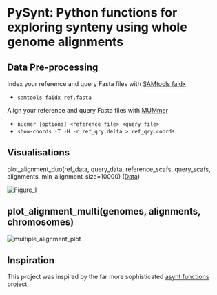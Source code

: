 # PySynt: Python functions for exploring synteny using whole genome alignments

## Data Pre-processing

Index your reference and query Fasta files with [SAMtools faidx](https://www.htslib.org/doc/samtools-faidx.html)
* ```samtools faidx ref.fasta```

Align your reference and query Fasta files with [MUMmer](https://mummer4.github.io/)
* ```nucmer [options] <reference file> <query file>```
* ```show-coords -T -H -r ref_qry.delta > ref_qry.coords```

## Visualisations
plot_alignment_duo(ref_data, query_data, reference_scafs, query_scafs, alignments, min_alignment_size=10000)
([Data](https://www.nature.com/articles/s41598-018-26416-2))

![Figure_1](https://github.com/user-attachments/assets/2686c927-593d-45d7-a51b-4e9ef3085451)

## plot_alignment_multi(genomes, alignments, chromosomes)
![multiple_alignment_plot](https://github.com/user-attachments/assets/208bb872-2cc3-4fd2-b4b5-2e446c4eb28d)

## Inspiration
This project was inspired by the far more sophisticated [asynt functions](https://github.com/simonhmartin/asynt/tree/master) project.
